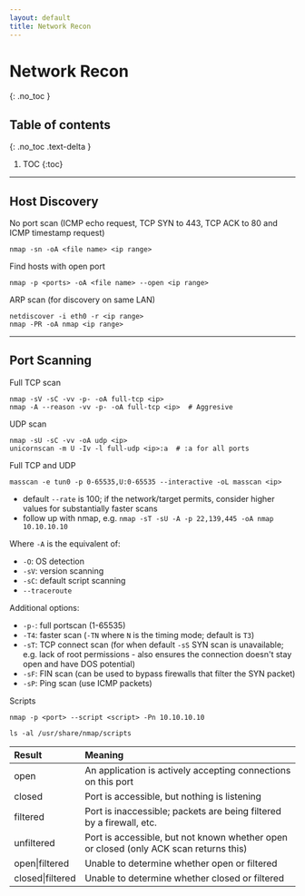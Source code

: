```yaml
---
layout: default
title: Network Recon
---
```


# Network Recon
{: .no_toc }

## Table of contents
{: .no_toc .text-delta }

1. TOC
{:toc}

---

## Host Discovery
No port scan (ICMP echo request, TCP SYN to 443, TCP ACK to 80 and ICMP timestamp request)
```shell
nmap -sn -oA <file name> <ip range>
```

Find hosts with open port
```shell
nmap -p <ports> -oA <file name> --open <ip range> 
```

ARP scan (for discovery on same LAN)
```shell
netdiscover -i eth0 -r <ip range>
nmap -PR -oA nmap <ip range>
```

---

## Port Scanning
Full TCP scan
```shell
nmap -sV -sC -vv -p- -oA full-tcp <ip>
nmap -A --reason -vv -p- -oA full-tcp <ip>  # Aggresive
```

UDP scan
```shell
nmap -sU -sC -vv -oA udp <ip>
unicornscan -m U -Iv -l full-udp <ip>:a  # :a for all ports
```

Full TCP and UDP
```shell
masscan -e tun0 -p 0-65535,U:0-65535 --interactive -oL masscan <ip>
```
- default `--rate` is 100; if the network/target permits, consider higher values for substantially faster scans
- follow up with nmap, e.g. `nmap -sT -sU -A -p 22,139,445 -oA nmap 10.10.10.10`

Where `-A` is the equivalent of:
- `-O`: OS detection
- `-sV`: version scanning
- `-sC`: default script scanning
- `--traceroute`

Additional options:
- `-p-`: full portscan (1-65535)
- `-T4`: faster scan (`-TN` where `N` is the timing mode; default is `T3`)
- `-sT`: TCP connect scan (for when default `-sS` SYN scan is unavailable; e.g. lack of root permissions - also ensures the connection doesn't stay open and have DOS potential)
- `-sF`: FIN scan (can be used to bypass firewalls that filter the SYN packet)
- `-sP`: Ping scan (use ICMP packets)

Scripts

```shell
nmap -p <port> --script <script> -Pn 10.10.10.10
```

```shell
ls -al /usr/share/nmap/scripts
```

Result | Meaning
:--- | :---
open | An application is actively accepting connections on this port
closed | Port is accessible, but nothing is listening
filtered | Port is inaccessible; packets are being filtered by a firewall, etc.
unfiltered | Port is accessible, but not known whether open or closed (only ACK scan returns this)
open\|filtered | Unable to determine whether open or filtered
closed\|filtered | Unable to determine whether closed or filtered
